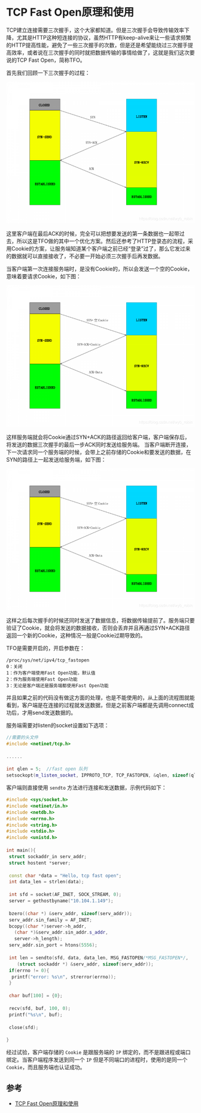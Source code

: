 # TCP Fast Open原理和使用

TCP建立连接需要三次握手，这个大家都知道。但是三次握手会导致传输效率下降，尤其是HTTP这种短连接的协议，虽然HTTP有keep-alive来让一些请求频繁的HTTP提高性能，避免了一些三次握手的次数，但是还是希望能绕过三次握手提高效率，或者说在三次握手的同时就把数据传输的事情给做了，这就是我们这次要说的TCP Fast Open，简称TFO。

首先我们回顾一下三次握手的过程：

![三次握手](images/tcp_connect.png)

这里客户端在最后ACK的时候，完全可以把想要发送的第一条数据也一起带过去，所以这是TFO做的其中一个优化方案。然后还参考了HTTP登录态的流程，采用Cookie的方案，让服务端知道某个客户端之前已经“登录”过了，那么它发过来的数据就可以直接接收了，不必要一开始必须三次握手后再发数据。

当客户端第一次连接服务端时，是没有Cookie的，所以会发送一个空的Cookie，意味着要请求Cookie，如下图：

![tcp_fast_open1](images/tcp_fast_open1.png)

这样服务端就会将Cookie通过SYN+ACK的路径返回给客户端，客户端保存后，将发送的数据三次握手的最后一步ACK同时发送给服务端。
当客户端断开连接，下一次请求同一个服务端的时候，会带上之前存储的Cookie和要发送的数据，在SYN的路径上一起发送给服务端，如下图：

![tcp_fast_open2](images/tcp_fast_open1.png)

这样之后每次握手的时候还同时发送了数据信息，将数据传输提前了。服务端只要验证了Cookie，就会将发送的数据接收，否则会丢弃并且再通过SYN+ACK路径返回一个新的Cookie，这种情况一般是Cookie过期导致的。

TFO是需要开启的，开启参数在：

```text
/proc/sys/net/ipv4/tcp_fastopen
0：关闭
1：作为客户端使用Fast Open功能，默认值
2：作为服务端使用Fast Open功能
3：无论是客户端还是服务端都使用Fast Open功能
```

并且如果之前的代码没有做这方面的处理，也是不能使用的，从上面的流程图就能看到，客户端是在连接的过程就发送数据，但是之前客户端都是先调用connect成功后，才用send发送数据的。

服务端需要对listen的socket设置如下选项：

```cpp
//需要的头文件
#include <netinet/tcp.h>

......

int qlen = 5;  //fast open 队列
setsockopt(m_listen_socket, IPPROTO_TCP, TCP_FASTOPEN, &qlen, sizeof(qlen));
```

客户端则直接使用 `sendto` 方法进行连接和发送数据，示例代码如下：

```cpp
#include <sys/socket.h>
#include <netinet/in.h>
#include <netdb.h> 
#include <errno.h>
#include <string.h>
#include <stdio.h>
#include <unistd.h>

int main(){
 struct sockaddr_in serv_addr;
 struct hostent *server;
 
 const char *data = "Hello, tcp fast open";
 int data_len = strlen(data);    
 
 int sfd = socket(AF_INET, SOCK_STREAM, 0);
 server = gethostbyname("10.104.1.149");
 
 bzero((char *) &serv_addr, sizeof(serv_addr));
 serv_addr.sin_family = AF_INET;
 bcopy((char *)server->h_addr, 
   (char *)&serv_addr.sin_addr.s_addr,
   server->h_length);
 serv_addr.sin_port = htons(5556);

 int len = sendto(sfd, data, data_len, MSG_FASTOPEN/*MSG_FASTOPEN*/, 
    (struct sockaddr *) &serv_addr, sizeof(serv_addr));
 if(errno != 0){
  printf("error: %s\n", strerror(errno));
 }
 
 char buf[100] = {0};
 
 recv(sfd, buf, 100, 0);
 printf("%s\n", buf);
 
 close(sfd);

}
```

经过试验，客户端存储的 `Cookie` 是跟服务端的 `IP` 绑定的，而不是跟进程或端口绑定。当客户端程序发送到同一个 `IP` 但是不同端口的进程时，使用的是同一个 `Cookie`，而且服务端也认证成功。

## 参考

- [TCP Fast Open原理和使用](https://blog.csdn.net/wyb_robin/article/details/107129338)
